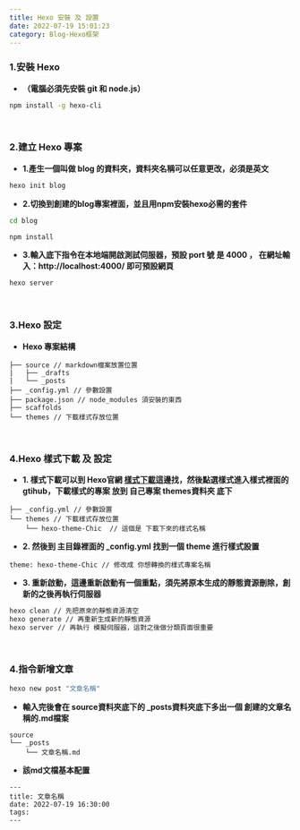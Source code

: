 ```yaml
---
title: Hexo 安裝 及 設置
date: 2022-07-19 15:01:23
category: Blog-Hexo框架
---
```


### 1.安裝 Hexo  
+ **（電腦必須先安裝 git 和 node.js）**

```bash
npm install -g hexo-cli
```

<br>

### 2.建立 Hexo 專案
+ **1.產生一個叫做 blog 的資料夾，資料夾名稱可以任意更改，必須是英文**

```bash
hexo init blog
```
+ **2.切換到創建的blog專案裡面，並且用npm安裝hexo必需的套件**
```bash
cd blog

npm install
```
+ **3.輸入底下指令在本地端開啟測試伺服器，預設 port 號 是 4000 ， 在網址輸入：http://localhost:4000/ 即可預設網頁**
```bash
hexo server
```

<br>

### 3.Hexo 設定

+ **Hexo 專案結構**

```
├── source // markdown檔案放置位置
|   ├── _drafts
|   └── _posts
├── _config.yml // 參數設置
├── package.json // node_modules 須安裝的東西
├── scaffolds
└── themes // 下載樣式存放位置
```

<br>

### 4.Hexo 樣式下載 及 設定
+ **1. 樣式下載可以到 Hexo官網 [樣式下載](https://hexo.io/themes/)這邊找，然後點選樣式進入樣式裡面的 gtihub，下載樣式的專案 放到 自己專案 themes資料夾 底下**
```
├── _config.yml // 參數設置
└── themes // 下載樣式存放位置
	└── hexo-theme-Chic  // 這個是 下載下來的樣式名稱
```
+ **2. 然後到 主目錄裡面的 _config.yml 找到一個 theme 進行樣式設置**
```
theme: hexo-theme-Chic // 修改成 你想轉換的樣式專案名稱
```
+ **3. 重新啟動，這邊重新啟動有一個重點，須先將原本生成的靜態資源刪除，創新的之後再執行伺服器**
```bash
hexo clean // 先把原來的靜態資源清空
hexo generate // 再重新生成新的靜態資源
hexo server // 再執行 模擬伺服器，這對之後做分類頁面很重要
```

<br>

### 4.指令新增文章
```bash
hexo new post "文章名稱"
```
+ **輸入完後會在 source資料夾底下的 _posts資料夾底下多出一個 創建的文章名稱的.md檔案**
```
source
└── _posts
	└── 文章名稱.md
```
+ **該md文檔基本配置**
```
---
title: 文章名稱
date: 2022-07-19 16:30:00
tags:
---
```
